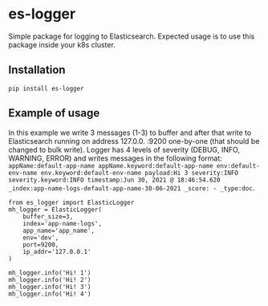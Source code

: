 # es-logger
Simple package for logging to Elasticsearch. Expected usage is to use this package inside your k8s cluster.

## Installation
```
pip install es-logger
```

## Example of usage
In this example we write 3 messages (1-3) to buffer and after that write to Elasticsearch running on address 127.0.0.   :9200 one-by-one (that should be changed to bulk write). Logger has 4 levels of severity (DEBUG, INFO, WARNING, ERROR) and writes messages in the following format: `appName:default-app-name appName.keyword:default-app-name env:default-env-name env.keyword:default-env-name payload:Hi 3 severity:INFO severity.keyword:INFO timestamp:Jun 30, 2021 @ 18:46:54.620 _index:app-name-logs-default-app-name-30-06-2021 _score: - _type:doc`. 

```
from es_logger import ElasticLogger
mh_logger = ElasticLogger(
    buffer_size=3,
    index='app-name-logs',
    app_name='app_name',
    env='dev',
    port=9200,
    ip_addr='127.0.0.1'
)

mh_logger.info('Hi! 1')
mh_logger.info('Hi! 2')
mh_logger.info('Hi! 3')
mh_logger.info('Hi! 4')
```